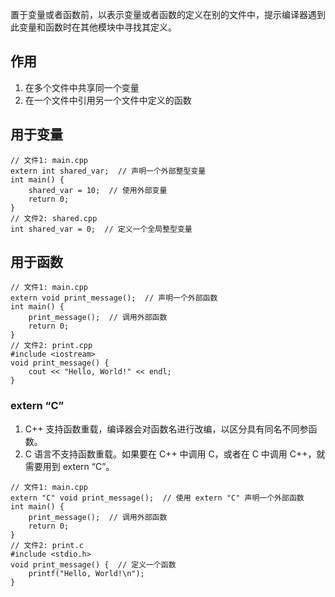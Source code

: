 置于变量或者函数前，以表示变量或者函数的定义在别的文件中，提示编译器遇到此变量和函数时在其他模块中寻找其定义。
## 作用
1. 在多个文件中共享同一个变量
2. 在一个文件中引用另一个文件中定义的函数
## 用于变量
```
// 文件1: main.cpp
extern int shared_var;  // 声明一个外部整型变量
int main() {
    shared_var = 10;  // 使用外部变量
    return 0;
}
// 文件2: shared.cpp
int shared_var = 0;  // 定义一个全局整型变量
```
## 用于函数
```
// 文件1: main.cpp
extern void print_message();  // 声明一个外部函数
int main() {
    print_message();  // 调用外部函数
    return 0;
}
// 文件2: print.cpp
#include <iostream>
void print_message() {  
    cout << "Hello, World!" << endl;
}
```
### extern “C”
1. C++ 支持函数重载，编译器会对函数名进行改编，以区分具有同名不同参函数。
2. C 语言不支持函数重载。如果要在 C++ 中调用 C，或者在 C 中调用 C++，就需要用到 extern “C”。
```
// 文件1: main.cpp
extern "C" void print_message();  // 使用 extern "C" 声明一个外部函数
int main() {
    print_message();  // 调用外部函数
    return 0;
}
// 文件2: print.c
#include <stdio.h>
void print_message() {  // 定义一个函数
    printf("Hello, World!\n");
}
```